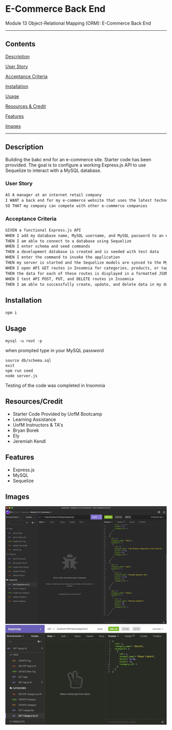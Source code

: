 # E-Commerce Back End
Module 13 Object-Relational Mapping (ORM): E-Commerce Back End

---

## Contents
[Description](#description)

[User Story](#user-story)

[Acceptance Criteria](#acceptance-criteria)

[Installation](#installation)

[Usage](#usage)

[Resources & Credit](#resourcescredit)

[Features](#features)

[Images](#images)

---

## Description 
Building the bakc end for an e-commerce site. Starter code has been prrovided. The goal is to configure a working Express.js API to use Sequelize to interact with a MySQL database.

### User Story
```md
AS A manager at an internet retail company
I WANT a back end for my e-commerce website that uses the latest technologies
SO THAT my company can compete with other e-commerce companies
```

### Acceptance Criteria 
```md
GIVEN a functional Express.js API
WHEN I add my database name, MySQL username, and MySQL password to an environment variable file
THEN I am able to connect to a database using Sequelize
WHEN I enter schema and seed commands
THEN a development database is created and is seeded with test data
WHEN I enter the command to invoke the application
THEN my server is started and the Sequelize models are synced to the MySQL database
WHEN I open API GET routes in Insomnia for categories, products, or tags
THEN the data for each of these routes is displayed in a formatted JSON
WHEN I test API POST, PUT, and DELETE routes in Insomnia
THEN I am able to successfully create, update, and delete data in my database
```

## Installation
```
npm i
```

## Usage
```
mysql -u root -p 
```
when prompted type in your MySQL password
```
source db/schema.sql
exit
npm run seed
node server.js
```

Testing of the code was completed in Insomnia

## Resources/Credit
* Starter Code Provided by UofM Bootcamp 
* Learning Assistance
* UofM Instructors & TA's
* Bryan Borek
* Ely 
* Jeremiah Kendl 

## Features
* Express.js
* MySQL
* Sequelize

## Images
![Insomnia Image](Assets/Insomnia%20Get%20Categories.png)
![Insomnia GIF](Assets/13-orm-homework-02.gif)

